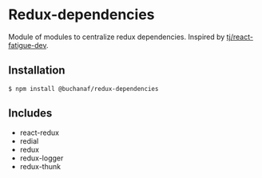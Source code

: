 # Redux-dependencies

Module of modules to centralize redux dependencies. Inspired by [tj/react-fatigue-dev](https://github.com/tj/react-fatigue-dev).

## Installation

```
$ npm install @buchanaf/redux-dependencies
```

## Includes

- react-redux
- redial
- redux
- redux-logger
- redux-thunk